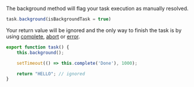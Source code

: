 <!--TITLE:task.background()-->
<!--ABOUT:The background action will let Upspark know that your task can not resolve yet.-->

The background method will flag your task execution as manually resolved. 

```javascript
task.background(isBackgroundTask = true)
```

Your return value will be ignored and the only way to finish the task is by using [complete](/documentation#tasks-complete), [abort](/documentation#tasks-abort) or [error](/documentation#tasks-error).

```javascript
export function task() {
	this.background();

	setTimeout(() => this.complete('Done'), 1000);

	return "HELLO"; // ignored
}
``` 